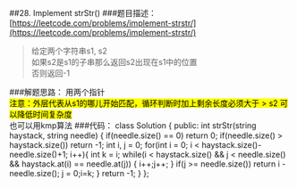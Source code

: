 ##28. Implement strStr() 
###题目描述：[https://leetcode.com/problems/implement-strstr/](https://leetcode.com/problems/implement-strstr/)
> 给定两个字符串s1, s2    
> 如果s2是s1的子串那么返回s2出现在s1中的位置    
> 否则返回-1

###解题思路：
用两个指针    
<mark>注意：外层代表从s1的哪儿开始匹配，循环判断时加上剩余长度必须大于 > s2 可以降低时间复杂度</mark>    
也可以用kmp算法
###代码：
	class Solution {
	public:
	    int strStr(string haystack, string needle) {
	        if(needle.size() == 0)
	            return 0;
	        if(needle.size() > haystack.size())
	            return -1;
	        int i, j = 0;
	        for(int i = 0; i < haystack.size()-needle.size()+1; i++){
	            int k = i;
	            while(i < haystack.size() && j < needle.size() && haystack.at(i) == needle.at(j))
	            {
	                i++;j++;
	            }
	            if(j >= needle.size())
	                return i - needle.size();
	            j = 0;i=k;
	        }
	        return -1;
	    }
	};
